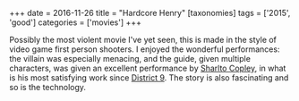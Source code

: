 +++
date = 2016-11-26
title = "Hardcore Henry"
[taxonomies]
tags = ['2015', 'good']
categories = ['movies']
+++

Possibly the most violent movie I've yet seen, this is made in the
style of video game first person shooters. I enjoyed the wonderful
performances: the villain was especially menacing, and the guide, given
multiple characters, was given an excellent performance by [Sharlto
Copley], in what is his most satisfying work since [District 9]. The
story is also fascinating and so is the technology.

  [Sharlto Copley]: https://en.wikipedia.org/wiki/Sharlto_Copley
  [District 9]: http://tshepang.net/district-9-2009
